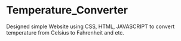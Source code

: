 # Temperature_Converter
Designed  simple Website using CSS, HTML, JAVASCRIPT to convert temperature from Celsius to Fahrenheit and etc.
